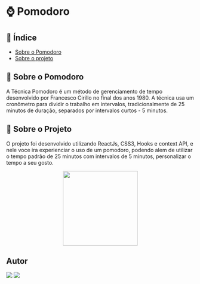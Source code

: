 # ⌚ Pomodoro

## 🔗 Índice

- [Sobre o Pomodoro](#bookmark_tabs-sobre-o-pomodoro)
- [Sobre o projeto](#bookmark_tabs-sobre_o_projeto)


## 📑 Sobre o Pomodoro

 
A Técnica Pomodoro é um método de gerenciamento de tempo desenvolvido por
Francesco Cirillo no final dos anos 1980. A técnica usa um cronômetro para dividir o
trabalho em intervalos, tradicionalmente de 25 minutos de duração, separados por
intervalos curtos - 5 minutos.


## 📑 Sobre o Projeto


O projeto foi desenvolvido utilizando ReactJs, CSS3, Hooks e context API, e nele voce ira experienciar o uso de um pomodoro, podendo alem de utilizar o tempo padrão de 25 minutos com intervalos de 5 minutos, personalizar o tempo a seu gosto.

<div align=center>
 <img width=200 src='https://qph.fs.quoracdn.net/main-qimg-91e922a1af6d17737be169ac244987de'/>
</div>


## Autor 

<div>
<a href="https://www.instagram.com/vini_vr_/" target="_blank"><img src="https://img.shields.io/badge/-Instagram-%23E4405F?style=for-the-badge&logo=instagram&logoColor=white" target="_blank"></a>
<a href="https://www.linkedin.com/in/oviniciusrodrigues/" target="_blank"><img src="https://img.shields.io/badge/-LinkedIn-%230077B5?style=for-the-badge&logo=linkedin&logoColor=white" target="_blank"></a>
</div>
